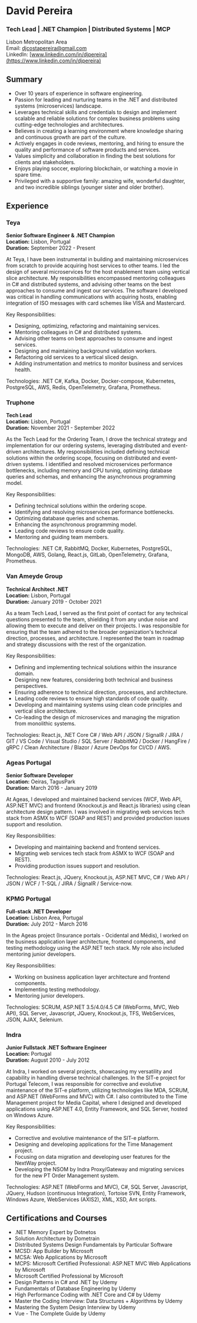 # David Pereira

### Tech Lead | .NET Champion | Distributed Systems | MCP

Lisbon Metropolitan Area  
Email: djcostapereira@gmail.com  
LinkedIn: [www.linkedin.com/in/djpereira](https://www.linkedin.com/in/djpereira)

## Summary

- Over 10 years of experience in software engineering.
- Passion for leading and nurturing teams in the .NET and distributed systems (microservices) landscape.
- Leverages technical skills and credentials to design and implement scalable and reliable solutions for complex business problems using cutting-edge technologies and architectures.
- Believes in creating a learning environment where knowledge sharing and continuous growth are part of the culture.
- Actively engages in code reviews, mentoring, and hiring to ensure the quality and performance of software products and services.
- Values simplicity and collaboration in finding the best solutions for clients and stakeholders.
- Enjoys playing soccer, exploring blockchain, or watching a movie in spare time.
- Privileged with a supportive family: amazing wife, wonderful daughter, and two incredible siblings (younger sister and older brother).

## Experience

### Teya
**Senior Software Engineer & .NET Champion**  
**Location:** Lisbon, Portugal  
**Duration:** September 2022 - Present

At Teya, I have been instrumental in building and maintaining microservices from scratch to provide acquiring host services to other teams. I led the design of several microservices for the host enablement team using vertical slice architecture. My responsibilities encompassed mentoring colleagues in C# and distributed systems, and advising other teams on the best approaches to consume and ingest our services. The software I developed was critical in handling communications with acquiring hosts, enabling integration of ISO messages with card schemes like VISA and Mastercard.

Key Responsibilities: 
- Designing, optimizing, refactoring and maintaining services.
- Mentoring colleagues in C# and distributed systems.
- Advising other teams on best approaches to consume and ingest services.
- Designing and maintaining background validation workers.
- Refactoring old services to a vertical sliced design.
- Adding instrumentation and metrics to monitor business and services health.

Technologies: .NET C#, Kafka, Docker, Docker-compose, Kubernetes, PostgreSQL, AWS, Redis, OpenTelemetry, Grafana, Prometheus.

### Truphone
**Tech Lead**  
**Location:** Lisbon, Portugal  
**Duration:** November 2021 - September 2022

As the Tech Lead for the Ordering Team, I drove the technical strategy and implementation for our ordering systems, leveraging distributed and event-driven architectures. My responsibilities included defining technical solutions within the ordering scope, focusing on distributed and event-driven systems. I identified and resolved microservices performance bottlenecks, including memory and CPU tuning, optimizing database queries and schemas, and enhancing the asynchronous programming model.

Key Responsibilities:
- Defining technical solutions within the ordering scope.
- Identifying and resolving microservices performance bottlenecks.
- Optimizing database queries and schemas.
- Enhancing the asynchronous programming model.
- Leading code reviews to ensure code quality.
- Mentoring and guiding team members.

Technologies: .NET C#, RabbitMQ, Docker, Kubernetes, PostgreSQL, MongoDB, AWS, Golang, React.js, GitLab, OpenTelemetry, Grafana, Prometheus.

### Van Ameyde Group
**Technical Architect .NET**  
**Location:** Lisbon, Portugal  
**Duration:** January 2019 - October 2021

As a team Tech Lead, I served as the first point of contact for any technical questions presented to the team, shielding it from any undue noise and allowing them to execute and deliver on their projects. I was responsible for ensuring that the team adhered to the broader organization's technical direction, processes, and architecture. I represented the team in roadmap and strategy discussions with the rest of the organization.

Key Responsibilities:
- Defining and implementing technical solutions within the insurance domain.
- Designing new features, considering both technical and business perspectives.
- Ensuring adherence to technical direction, processes, and architecture.
- Leading code reviews to ensure high standards of code quality.
- Developing and maintaining systems using clean code principles and vertical slice architecture.
- Co-leading the design of microservices and managing the migration from monolithic systems.

Technologies: React.js, .NET Core C# / Web API / JSON / SignalR / JIRA / GIT / VS Code / Visual Studio / SQL Server / RabbitMQ / Docker / HangFire / gRPC / Clean Architecture / Blazor / Azure DevOps for CI/CD / AWS.

### Ageas Portugal
**Senior Software Developer**  
**Location:** Oeiras, TagusPark  
**Duration:** March 2016 - January 2019

At Ageas, I developed and maintained backend services (WCF, Web API, ASP.NET MVC) and frontend (Knockout.js and React.js libraries) using clean architecture design pattern. I was involved in migrating web services tech stack from ASMX to WCF (SOAP and REST) and provided production issues support and resolution.

Key Responsibilities:
- Developing and maintaining backend and frontend services.
- Migrating web services tech stack from ASMX to WCF (SOAP and REST).
- Providing production issues support and resolution.

Technologies: React.js, JQuery, Knockout.js, ASP.NET MVC, C# / Web API / JSON / WCF / T-SQL / JIRA / SignalR / Service-now.

### KPMG Portugal
**Full-stack .NET Developer**  
**Location:** Lisbon Area, Portugal  
**Duration:** July 2012 - March 2016

In the Ageas project (Insurance portals - Ocidental and Médis), I worked on the business application layer architecture, frontend components, and testing methodology using the ASP.NET tech stack. My role also included mentoring junior developers.

Key Responsibilities:
- Working on business application layer architecture and frontend components.
- Implementing testing methodology.
- Mentoring junior developers.

Technologies: SCRUM, ASP.NET 3.5/4.0/4.5 C# (WebForms, MVC, Web API), SQL Server, Javascript, JQuery, Knockout.js, TFS, WebServices, JSON, AJAX, Selenium.

### Indra
**Junior Fullstack .NET Software Engineer**  
**Location:** Portugal  
**Duration:** August 2010 - July 2012

At Indra, I worked on several projects, showcasing my versatility and capability in handling diverse technical challenges. In the SIT-e project for Portugal Telecom, I was responsible for corrective and evolutive maintenance of the SIT-e platform, utilizing technologies like MDA, SCRUM, and ASP.NET (WebForms and MVC) with C#. I also contributed to the Time Management project for Media Capital, where I designed and developed applications using ASP.NET 4.0, Entity Framework, and SQL Server, hosted on Windows Azure.

Key Responsibilities:
- Corrective and evolutive maintenance of the SIT-e platform.
- Designing and developing applications for the Time Management project.
- Focusing on data migration and developing user features for the NextWay project.
- Developing the NSOM by Indra Proxy/Gateway and migrating services for the new PT Order Management system.

Technologies: ASP.NET (WebForms and MVC), C#, SQL Server, Javascript, JQuery, Hudson (continuous Integration), Tortoise SVN, Entity Framework, Windows Azure, WebServices (AXIS2), XML, XSD, Ant scripts.

## Certifications and Courses

- .NET Memory Expert by Dotnetos
- Solution Architecture by Dometrain
- Distributed Systems Design Fundamentals by Particular Software
- MCSD: App Builder by Microsoft
- MCSA: Web Applications by Microsoft
- MCPS: Microsoft Certified Professional: ASP.NET MVC Web Applications by Microsoft
- Microsoft Certified Professional by Microsoft
- Design Patterns in C# and .NET by Udemy
- Fundamentals of Database Engineering by Udemy
- High Performance Coding with .NET Core and C# by Udemy
- Master the Coding Interview: Data Structures + Algorithms by Udemy
- Mastering the System Design Interview by Udemy
- Vue - The Complete Guide by Udemy
